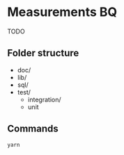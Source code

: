 # Measurements BQ

TODO

## Folder structure

- doc/
- lib/
- sql/
- test/
    - integration/
    - unit

## Commands

```
yarn
```